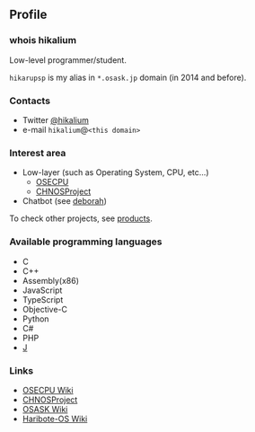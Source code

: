 ## Profile
### whois hikalium
Low-level programmer/student.

`hikarupsp` is my alias in `*.osask.jp` domain (in 2014 and before).

### Contacts
- Twitter [@hikalium](https://twitter.com/hikalium)
- e-mail `hikalium`@`<this domain>`

### Interest area
- Low-layer (such as Operating System, CPU, etc...)
  - [OSECPU](http://osecpu.osask.jp/wiki/)
  - [CHNOSProject](http://chnosproject.osdn.jp/wiki147u/index.php)
- Chatbot (see [deborah](https://github.com/fourseasonslab/deborah))

To check other projects, see [products](/products).

### Available programming languages
- C
- C++
- Assembly(x86)
- JavaScript
- TypeScript
- Objective-C
- Python
- C#
- PHP
- [J](http://www.jsoftware.com/)

### Links
- [OSECPU Wiki](http://osecpu.osask.jp/wiki/?hikarupsp)
- [CHNOSProject](http://chnosproject.osdn.jp/)
- [OSASK Wiki](http://osask.net/w/520.html)
- [Haribote-OS Wiki](http://hrb.osask.jp/wiki/?hikarupsp)
